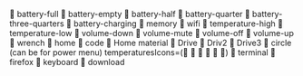   battery-full
  battery-empty
  battery-half
  battery-quarter
  battery-three-quarters
  battery-charging
  memory
  wifi
  temperature-high
  temperature-low
  volume-down
  volume-mute
  volume-off
  volume-up
  wrench
  home
  code
  Home material
  Drive
  Driv2
  Drive3
  circle (can be for power menu)
temperaturesIcons=(     )
  terminal
  firefox
  keyboard
  download

